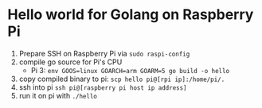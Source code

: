 # Hello world for Golang on Raspberry Pi

1. Prepare SSH on Raspberry Pi via `sudo raspi-config`
2. compile go source for Pi's CPU
    * Pi 3: `env GOOS=linux GOARCH=arm GOARM=5 go build -o hello` 
3. copy compiled binary to pi: `scp hello pi@[rpi ip]:/home/pi/.`
4. ssh into pi `ssh pi@[raspberry pi host ip address]`
5. run it on pi with `./hello`
